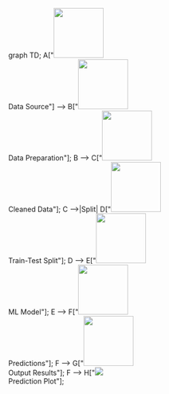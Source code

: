graph TD;
    A["<img src='icons/database.svg' width=100 height=100/> <br/> Data Source"] --> B["<img src='icons/file.svg' width=100 height=100/> <br/> Data Preparation"];
    B --> C["<img src='icons/table.svg' width=100 height=100/> <br/> Cleaned Data"];
    C -->|Split| D["<img src='icons/row_split.svg' width=100 height=100/> <br/> Train-Test Split"];
    D --> E["<img src='icons/brain.svg' width=100 height=100/> <br/> ML Model"];
    E --> F["<img src='icons/image.svg' width=100 height=100/> <br/> Predictions"];
    F --> G["<img src='icons/file.svg' width=100 height=100/> <br/> Output Results"];
    F --> H["<img src='dummy_plots/scatter_plot_template.svg'/> <br/> Prediction Plot"];
